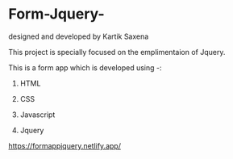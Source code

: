 # Form-Jquery-
designed and developed by Kartik Saxena

This project is specially focused on the emplimentaion of Jquery.

This is a form app which is developed using -:


1) HTML

2) CSS

3) Javascript

4) Jquery


https://formappjquery.netlify.app/
